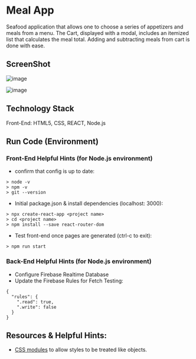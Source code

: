 # Meal App
Seafood application that allows one to choose a series of appetizers and meals from a menu. The Cart, displayed with a modal, includes an itemized list that calculates the meal total. Adding and subtracting meals from cart is done with ease.

## ScreenShot
![image](https://user-images.githubusercontent.com/112737682/230701203-a461f183-294f-4198-9816-ddb80ccdf695.png)


![image](https://user-images.githubusercontent.com/112737682/230701232-4115fcc9-1784-4860-8c16-1ff74889cea2.png)

## Technology Stack
Front-End: HTML5, CSS, REACT, Node.js


## Run Code (Environment)
### Front-End Helpful Hints (for Node.js environment)
- confirm that config is up to date:

```
> node -v
> npm -v
> git --version
```

- Initial package.json & install dependencies (localhost: 3000):
```
> npx create-react-app <project name>
> cd <project name>
> npm install --save react-router-dom
```
- Test front-end once pages are generated (ctrl-c to exit):
```
> npm run start
```
### Back-End Helpful Hints (for Node.js environment)
- Configure Firebase Realtime Database
- Update the Firebase Rules for Fetch Testing:
```
{
  "rules": {
    ".read": true,
    ".write": false
  }
} 
```



## Resources & Helpful Hints:
- [CSS modules](https://create-react-app.dev/docs/adding-a-css-modules-stylesheet/) to allow styles to be treated like objects.
